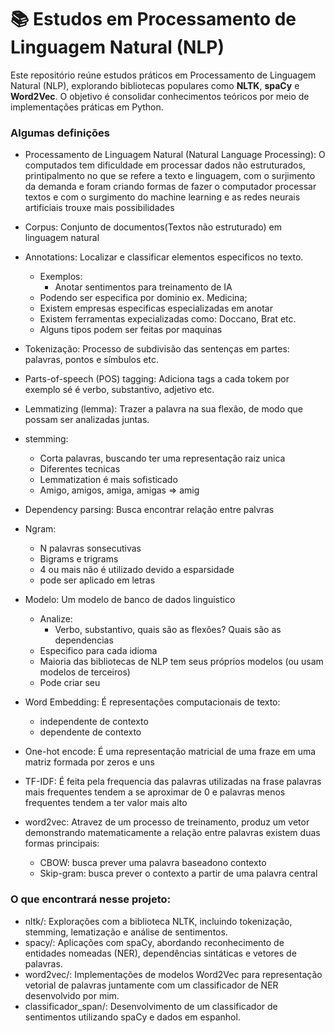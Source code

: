 # 📚 Estudos em Processamento de Linguagem Natural (NLP)

Este repositório reúne estudos práticos em Processamento de Linguagem Natural (NLP), explorando bibliotecas populares como **NLTK**, **spaCy** e **Word2Vec**. O objetivo é consolidar conhecimentos teóricos por meio de implementações práticas em Python. 

### Algumas definições
- Processamento de Linguagem Natural (Natural Language Processing): O computados tem dificuldade em processar dados não estruturados, printipalmento no que se refere a texto e linguagem, com o surjimento da demanda e foram criando formas de fazer o computador processar textos e com o surgimento do machine learning e as redes neurais artificiais trouxe mais possibilidades
- Corpus: Conjunto de documentos(Textos não estruturado) em linguagem natural

- Annotations: Localizar e classificar elementos especificos no texto.
   * Exemplos:
      * Anotar sentimentos para treinamento de IA
  * Podendo ser especifica por dominio ex. Medicina;
  * Existem empresas especificas especializadas em anotar
  * Existem ferramentas expecializadas como: Doccano, Brat etc.
  * Alguns tipos podem ser feitas por maquinas

- Tokenização: Processo de subdivisão das sentenças em partes: palavras, pontos e símbulos etc.

- Parts-of-speech (POS) tagging: Adiciona tags a cada tokem por exemplo sé é verbo, substantivo, adjetivo etc.

- Lemmatizing (lemma): Trazer a palavra na sua flexão, de modo que possam ser analizadas juntas.

- stemming:
  * Corta palavras, buscando ter uma representação raiz unica
  * Diferentes tecnicas
  * Lemmatization é mais sofisticado
  * Amigo, amigos, amiga, amigas => amig

- Dependency parsing: Busca encontrar relação entre palvras

- Ngram:
  * N palavras sonsecutivas
  * Bigrams e trigrams
  * 4 ou mais não é utilizado devido a esparsidade
  * pode ser aplicado em letras

- Modelo:
  Um modelo de banco de dados linguistico 
  * Analize:
     * Verbo, substantivo, quais são as flexôes? Quais são as dependencias
  * Especifico para cada idioma
  * Maioria das bibliotecas de NLP tem seus próprios modelos (ou usam modelos de terceiros)
  * Pode criar seu

- Word Embedding: É representações computacionais de texto:
  * independente de contexto
  * dependente de contexto

- One-hot encode: É uma representação matricial de uma fraze em uma matriz formada por zeros e uns

- TF-IDF: É feita pela frequencia das palavras utilizadas na frase palavras mais frequentes tendem a se aproximar de 0 e palavras menos frequentes tendem a ter valor mais alto

- word2vec: Atravez de um processo de treinamento, produz um vetor demonstrando matematicamente a relação entre palavras existem duas formas principais:
  * CBOW: busca prever uma palavra baseadono contexto
  * Skip-gram: busca prever o contexto a partir de uma palavra central

### O que encontrará nesse projeto:
- nltk/: Explorações com a biblioteca NLTK, incluindo tokenização, stemming, lematização e análise de sentimentos.
- spacy/: Aplicações com spaCy, abordando reconhecimento de entidades nomeadas (NER), dependências sintáticas e vetores de palavras.
- word2vec/: Implementações de modelos Word2Vec para representação vetorial de palavras juntamente com um classificador de NER desenvolvido por mim.
- classificador_span/: Desenvolvimento de um classificador de sentimentos utilizando spaCy e dados em espanhol.
